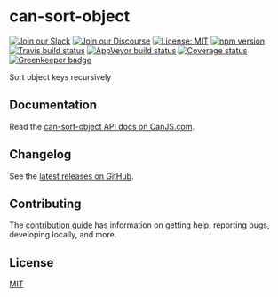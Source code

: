 # can-sort-object

[![Join our Slack](https://img.shields.io/badge/slack-join%20chat-611f69.svg)](https://www.bitovi.com/community/slack?utm_source=badge&utm_medium=badge&utm_campaign=pr-badge&utm_content=badge)
[![Join our Discourse](https://img.shields.io/discourse/https/forums.bitovi.com/posts.svg)](https://forums.bitovi.com/?utm_source=badge&utm_medium=badge&utm_campaign=pr-badge&utm_content=badge)
[![License: MIT](https://img.shields.io/badge/license-MIT-blue.svg)](https://github.com/canjs/can-sort-object/blob/master/LICENSE)
[![npm version](https://badge.fury.io/js/can-sort-object.svg)](https://www.npmjs.com/package/can-sort-object)
[![Travis build status](https://travis-ci.org/canjs/can-sort-object.svg?branch=master)](https://travis-ci.org/canjs/can-sort-object)
[![AppVeyor build status](https://ci.appveyor.com/api/projects/status/github/canjs/can-sort-object?branch=master&svg=true)](https://ci.appveyor.com/project/matthewp/can-sort-object)
[![Coverage status](https://coveralls.io/repos/github/canjs/can-sort-object/badge.svg?branch=master)](https://coveralls.io/github/canjs/can-sort-object?branch=master)
[![Greenkeeper badge](https://badges.greenkeeper.io/canjs/can-sort-object.svg)](https://greenkeeper.io/)

Sort object keys recursively

## Documentation

Read the [can-sort-object API docs on CanJS.com](https://canjs.com/doc/can-sort-object.html).

## Changelog

See the [latest releases on GitHub](https://github.com/canjs/can-sort-object/releases).

## Contributing

The [contribution guide](https://github.com/canjs/can-sort-object/blob/master/CONTRIBUTING.md) has information on getting help, reporting bugs, developing locally, and more.

## License

[MIT](https://github.com/canjs/can-sort-object/blob/master/LICENSE)
